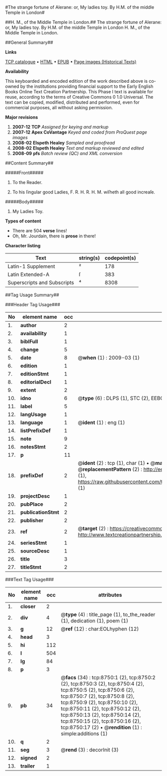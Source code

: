 #The strange fortune of Alerane: or, My ladies toy. By H.M. of the middle Temple in London#

##H. M., of the Middle Temple in London.##
The strange fortune of Alerane: or, My ladies toy. By H.M. of the middle Temple in London
H. M., of the Middle Temple in London.

##General Summary##

**Links**

[TCP catalogue](http://www.ota.ox.ac.uk/tcp/)  • 
[HTML](http://tei.it.ox.ac.uk/tcp/Texts-HTML/free/A06/A06679.html)  • 
[EPUB](http://tei.it.ox.ac.uk/tcp/Texts-EPUB/free/A06/A06679.epub) • 
[Page images (Historical Texts)](https://data.historicaltexts.jisc.ac.uk/view?pubId=eebo-99843974e&pageId=eebo-99843974e-8750-1)

**Availability**

This keyboarded and encoded edition of the
	       work described above is co-owned by the institutions
	       providing financial support to the Early English Books
	       Online Text Creation Partnership. This Phase I text is
	       available for reuse, according to the terms of Creative
	       Commons 0 1.0 Universal. The text can be copied,
	       modified, distributed and performed, even for
	       commercial purposes, all without asking permission.

**Major revisions**

1. __2007-12__ __TCP__ *Assigned for keying and markup*
1. __2007-12__ __Apex CoVantage__ *Keyed and coded from ProQuest page images*
1. __2008-02__ __Elspeth Healey__ *Sampled and proofread*
1. __2008-02__ __Elspeth Healey__ *Text and markup reviewed and edited*
1. __2008-09__ __pfs__ *Batch review (QC) and XML conversion*

##Content Summary##

#####Front#####

1. To the Reader.

1. To his ſingular good Ladies, F. R. H. R. H. M. wiſheth all good increaſe.

#####Body#####

1. My Ladies Toy.

**Types of content**

  * There are 504 **verse** lines!
  * Oh, Mr. Jourdain, there is **prose** in there!

**Character listing**


|Text|string(s)|codepoint(s)|
|---|---|---|
|Latin-1 Supplement|²|178|
|Latin Extended-A|ſ|383|
|Superscripts             and Subscripts|⁴|8308|

##Tag Usage Summary##

###Header Tag Usage###

|No|element name|occ|attributes|
|---|---|---|---|
|1.|__author__|2||
|2.|__availability__|1||
|3.|__biblFull__|1||
|4.|__change__|5||
|5.|__date__|8| @__when__ (1) : 2009-03 (1)|
|6.|__edition__|1||
|7.|__editionStmt__|1||
|8.|__editorialDecl__|1||
|9.|__extent__|2||
|10.|__idno__|6| @__type__ (6) : DLPS (1), STC (2), EEBO-CITATION (1), PROQUEST (1), VID (1)|
|11.|__label__|5||
|12.|__langUsage__|1||
|13.|__language__|1| @__ident__ (1) : eng (1)|
|14.|__listPrefixDef__|1||
|15.|__note__|9||
|16.|__notesStmt__|2||
|17.|__p__|11||
|18.|__prefixDef__|2| @__ident__ (2) : tcp (1), char (1)  •  @__matchPattern__ (2) : ([0-9\-]+):([0-9IVX]+) (1), (.+) (1)  •  @__replacementPattern__ (2) : http://eebo.chadwyck.com/downloadtiff?vid=$1&page=$2 (1), https://raw.githubusercontent.com/textcreationpartnership/Texts/master/tcpchars.xml#$1 (1)|
|19.|__projectDesc__|1||
|20.|__pubPlace__|2||
|21.|__publicationStmt__|2||
|22.|__publisher__|2||
|23.|__ref__|2| @__target__ (2) : https://creativecommons.org/publicdomain/zero/1.0/ (1), http://www.textcreationpartnership.org/docs/. (1)|
|24.|__seriesStmt__|1||
|25.|__sourceDesc__|1||
|26.|__title__|3||
|27.|__titleStmt__|2||


###Text Tag Usage###

|No|element name|occ|attributes|
|---|---|---|---|
|1.|__closer__|2||
|2.|__div__|4| @__type__ (4) : title_page (1), to_the_reader (1), dedication (1), poem (1)|
|3.|__g__|12| @__ref__ (12) : char:EOLhyphen (12)|
|4.|__head__|3||
|5.|__hi__|112||
|6.|__l__|504||
|7.|__lg__|84||
|8.|__p__|3||
|9.|__pb__|34| @__facs__ (34) : tcp:8750:1 (2), tcp:8750:2 (2), tcp:8750:3 (2), tcp:8750:4 (2), tcp:8750:5 (2), tcp:8750:6 (2), tcp:8750:7 (2), tcp:8750:8 (2), tcp:8750:9 (2), tcp:8750:10 (2), tcp:8750:11 (2), tcp:8750:12 (2), tcp:8750:13 (2), tcp:8750:14 (2), tcp:8750:15 (2), tcp:8750:16 (2), tcp:8750:17 (2)  •  @__rendition__ (1) : simple:additions (1)|
|10.|__q__|2||
|11.|__seg__|3| @__rend__ (3) : decorInit (3)|
|12.|__signed__|2||
|13.|__trailer__|1||
